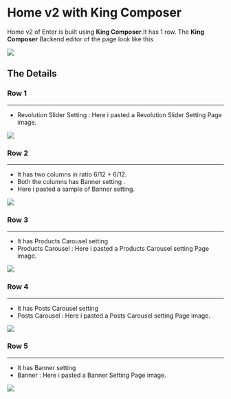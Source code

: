 # Home v2 with King Composer

Home v2 of Enter is built using **King Composer**.It has 1 row. The **King Composer** Backend editor of the page look like this

![](http://transvelo.github.io/docs/enter/images/kc-homev1-setting.png)


## The Details

### Row 1
---
* Revolution Slider Setting : Here i pasted a Revolution Slider Setting Page image.

![](http://transvelo.github.io/docs/enter/images/home-v1-slider-setting.png)

### Row 2
---
* It has two columns in ratio 6/12 + 6/12.
* Both the columns has Banner setting .
* Here i pasted a sample of Banner setting.

![](http://transvelo.github.io/docs/enter/images/kc-banner-setting.png)

### Row 3
---
* It has Products Carousel setting
* Products Carousel : Here i pasted a Products Carousel setting Page image.

![](http://transvelo.github.io/docs/enter/images/kc-products-carousel-setting.png)


### Row 4
---
* It has Posts Carousel setting
* Posts Carousel : Here i pasted a Posts Carousel setting Page image.


![](http://transvelo.github.io/docs/enter/images/kc-post-carousel-setting.png)

### Row 5
---
* It has Banner setting
* Banner : Here i pasted a Banner Setting Page image.

![](http://transvelo.github.io/docs/enter/images/kc-banner-setting.png)

